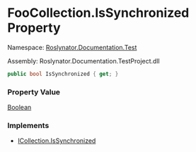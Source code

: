# FooCollection\.IsSynchronized Property

Namespace: [Roslynator.Documentation.Test](../../README.md)

Assembly: Roslynator\.Documentation\.TestProject\.dll

```csharp
public bool IsSynchronized { get; }
```

### Property Value

[Boolean](https://docs.microsoft.com/en-us/dotnet/api/system.boolean)

### Implements

* [ICollection.IsSynchronized](https://docs.microsoft.com/en-us/dotnet/api/system.collections.icollection.issynchronized)
